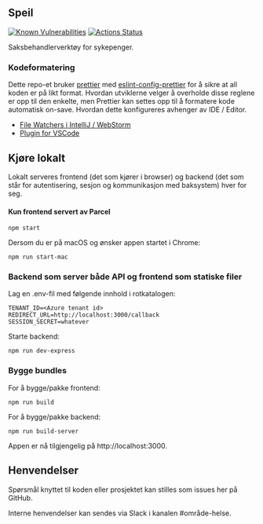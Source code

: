 ## Speil

[![Known Vulnerabilities](https://snyk.io/test/github/navikt/helse-speil/badge.svg)](https://snyk.io/test/github/navikt/helse-speil)
[![Actions Status](https://github.com/navikt/helse-speil/workflows/master/badge.svg)](https://github.com/navikt/helse-speil/actions)

Saksbehandlerverktøy for sykepenger.

### Kodeformatering

Dette repo-et bruker [prettier](https://prettier.io/) med [eslint-config-prettier](https://github.com/prettier/eslint-config-prettier)
for å sikre at all koden er på likt format. Hvordan utviklerne velger å overholde disse reglene er opp til den enkelte, men
Prettier kan settes opp til å formatere kode automatisk on-save. Hvordan dette konfigureres avhenger av IDE / Editor.

-   [File Watchers i IntelliJ / WebStorm](https://prettier.io/docs/en/webstorm.html)
-   [Plugin for VSCode](https://github.com/prettier/prettier-vscode)

## Kjøre lokalt

Lokalt serveres frontend (det som kjører i browser) og backend (det som står for autentisering, sesjon og kommunikasjon med baksystem) hver for seg.

#### Kun frontend servert av Parcel

```
npm start
```

Dersom du er på macOS og ønsker appen startet i Chrome:

```
npm run start-mac
```

### Backend som server både API og frontend som statiske filer

Lag en .env-fil med følgende innhold i rotkatalogen:

```
TENANT_ID=<Azure tenant id>
REDIRECT_URL=http://localhost:3000/callback
SESSION_SECRET=whatever
```

Starte backend:

```
npm run dev-express
```

### Bygge bundles

For å bygge/pakke frontend:

```
npm run build
```

For å bygge/pakke backend:

```
npm run build-server
```

Appen er nå tilgjengelig på http://localhost:3000.

## Henvendelser

Spørsmål knyttet til koden eller prosjektet kan stilles som issues her på GitHub.

Interne henvendelser kan sendes via Slack i kanalen #område-helse.
